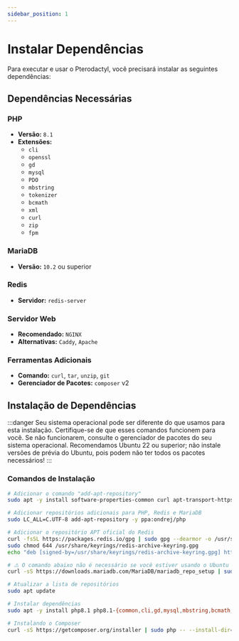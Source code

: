 ```yaml
---
sidebar_position: 1
---
```


# Instalar Dependências

Para executar e usar o Pterodactyl, você precisará instalar as seguintes dependências:

## Dependências Necessárias

### PHP
- **Versão:** `8.1`
- **Extensões:**
  - `cli`
  - `openssl`
  - `gd`
  - `mysql`
  - `PDO`
  - `mbstring`
  - `tokenizer`
  - `bcmath`
  - `xml`
  - `curl`
  - `zip`
  - `fpm`

### MariaDB
- **Versão:** `10.2` ou superior

### Redis
- **Servidor:** `redis-server`

### Servidor Web
- **Recomendado:** `NGINX`
- **Alternativas:** `Caddy`, `Apache`

### Ferramentas Adicionais
- **Comando:** `curl`, `tar`, `unzip`, `git`
- **Gerenciador de Pacotes:** `composer` v2

## Instalação de Dependências

:::danger
Seu sistema operacional pode ser diferente do que usamos para esta instalação. Certifique-se de que esses comandos funcionem para você. Se não funcionarem, consulte o gerenciador de pacotes do seu sistema operacional. Recomendamos Ubuntu 22 ou superior; não instale versões de prévia do Ubuntu, pois podem não ter todos os pacotes necessários!
:::

### Comandos de Instalação

```bash
# Adicionar o comando "add-apt-repository"
sudo apt -y install software-properties-common curl apt-transport-https ca-certificates gnupg lsb-release gpg

# Adicionar repositórios adicionais para PHP, Redis e MariaDB
sudo LC_ALL=C.UTF-8 add-apt-repository -y ppa:ondrej/php

# Adicionar o repositório APT oficial do Redis
curl -fsSL https://packages.redis.io/gpg | sudo gpg --dearmor -o /usr/share/keyrings/redis-archive-keyring.gpg
sudo chmod 644 /usr/share/keyrings/redis-archive-keyring.gpg
echo "deb [signed-by=/usr/share/keyrings/redis-archive-keyring.gpg] https://packages.redis.io/deb $(lsb_release -cs) main" | sudo tee /etc/apt/sources.list.d/redis.list

# ⚠️ O comando abaixo não é necessário se você estiver usando o Ubuntu 22 ou superior; caso esteja usando Debian, pesquise qual versão o Ubuntu 22 ou superior se baseia
curl -sS https://downloads.mariadb.com/MariaDB/mariadb_repo_setup | sudo bash

# Atualizar a lista de repositórios
sudo apt update

# Instalar dependências
sudo apt -y install php8.1 php8.1-{common,cli,gd,mysql,mbstring,bcmath,xml,fpm,curl,zip} mariadb-server nginx tar unzip git redis-server

# Instalando o Composer
curl -sS https://getcomposer.org/installer | sudo php -- --install-dir=/usr/local/bin --filename=composer
